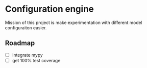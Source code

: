 # Configuration engine

Mission of this project is make experimentation with different model configuraiton easier.

## Roadmap

* [ ] integrate mypy
* [ ] get 100% test coverage